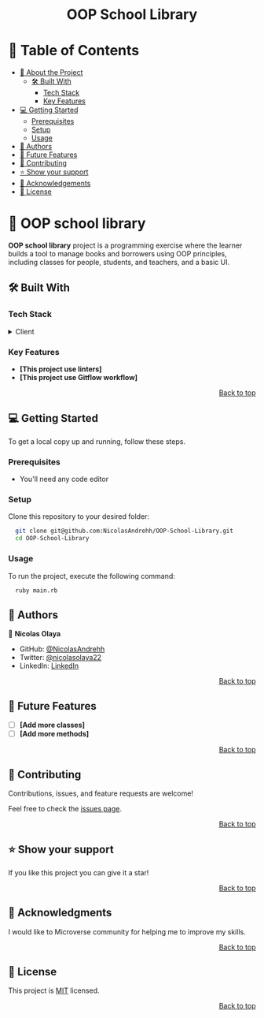 <a name="readme-top"></a>

<div align="center">

  <h1><b>OOP School Library</b></h1>

</div>

<!-- TABLE OF CONTENTS -->

# 📗 Table of Contents

- [📖 About the Project](#about-project)
  - [🛠 Built With](#built-with)
    - [Tech Stack](#tech-stack)
    - [Key Features](#key-features)
- [💻 Getting Started](#getting-started)
  - [Prerequisites](#prerequisites)
  - [Setup](#setup)
  - [Usage](#usage)
- [👥 Authors](#authors)
- [🔭 Future Features](#future-features)
- [🤝 Contributing](#contributing)
- [⭐️ Show your support](#support)
- [🙏 Acknowledgements](#acknowledgements)
- [📝 License](#license)

<!-- PROJECT DESCRIPTION -->

# 📖 OOP school library <a name="about-project"></a>

**OOP school library** project is a programming exercise where the learner builds a tool to manage books and borrowers using OOP principles, including classes for people, students, and teachers, and a basic UI.

## 🛠 Built With <a name="built-with"></a>

### Tech Stack <a name="tech-stack"></a>


<details>
  <summary>Client</summary>
  <ul>
    <li>Ruby</li>
  </ul>
</details>

<!-- Features -->

### Key Features <a name="key-features"></a>

- **[This project use linters]**
- **[This project use Gitflow workflow]**

<p align="right"><a href="#readme-top">Back to top</a></p>

<!-- GETTING STARTED -->

## 💻 Getting Started <a name="getting-started"></a>

To get a local copy up and running, follow these steps.

### Prerequisites

- You'll need any code editor 

### Setup

Clone this repository to your desired folder:

```sh
  git clone git@github.com:NicolasAndrehh/OOP-School-Library.git
  cd OOP-School-Library
```

### Usage

To run the project, execute the following command:

```sh
  ruby main.rb
```

## 👥 Authors <a name="authors"></a>

👤 **Nicolas Olaya**

- GitHub: [@NicolasAndrehh](https://github.com/NicolasAndrehh)
- Twitter: [@nicolasolaya22](https://twitter.com/nicolasolaya22)
- LinkedIn: [LinkedIn](https://www.linkedin.com/in/nicolas-olaya/)

<p align="right"><a href="#readme-top">Back to top</a></p>

## 🔭 Future Features <a name="future-features"></a>

- [ ] **[Add more classes]**
- [ ] **[Add more methods]**

<p align="right"><a href="#readme-top">Back to top</a></p>

<!-- CONTRIBUTING -->

## 🤝 Contributing <a name="contributing"></a>

Contributions, issues, and feature requests are welcome!

Feel free to check the [issues page](../../issues/).

<p align="right"><a href="#readme-top">Back to top</a></p>

<!-- SUPPORT -->

## ⭐️ Show your support <a name="support"></a>

If you like this project you can give it a star!

<p align="right"><a href="#readme-top">Back to top</a></p>

<!-- ACKNOWLEDGEMENTS -->

## 🙏 Acknowledgments <a name="acknowledgements"></a>

I would like to Microverse community for helping me to improve my skills.

<p align="right"><a href="#readme-top">Back to top</a></p>

<!-- FAQ (optional) -->

## 📝 License <a name="license"></a>

This project is [MIT](./LICENSE) licensed.

<p align="right"><a href="#readme-top">Back to top</a></p>